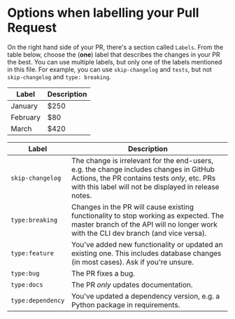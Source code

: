 # Options when labelling your Pull Request

On the right hand side of your PR, there's a section called `Labels`. From the table below, choose the (**one**) label that describes the changes in your PR the best. You can use multiple labels, but only one of the labels mentioned in this file. For example, you can use `skip-changelog` and `tests`, but not `skip-changelog` and `type: breaking`.

| Label    | Description |
| -------- | ----------- |
| January  | $250        |
| February | $80         |
| March    | $420        |

| Label             | Description |
| ----------------- |-------------|
| `skip-changelog`  | The change is irrelevant for the end-users, e.g. the change includes changes in GitHub Actions, the PR contains tests _only_, etc. PRs with this label will not be displayed in release notes. |
| `type:breaking`   | Changes in the PR will cause existing functionality to stop working as expected. The master branch of the API will no longer work with the CLI dev branch (and vice versa). |
| `type:feature`    | You've added new functionality or updated an existing one. This includes database changes (in most cases). Ask if you're unsure. |
| `type:bug`        | The PR fixes a bug. |
| `type:docs`       | The PR _only_ updates documentation. |
| `type:dependency` | You've updated a dependency version, e.g. a Python package in requirements. |
